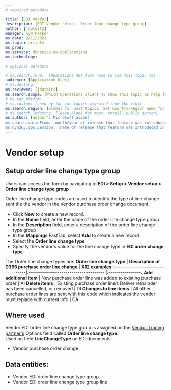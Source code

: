 ```yaml
---
# required metadata

title: [EDI Vendor]
description: [EDI Vendor setup - Order line change type group]
author: [jdutoit2]
manager: Kym Parker
ms.date: 9/11/2021
ms.topic: article
ms.prod: 
ms.service: dynamics-ax-applications
ms.technology: 

# optional metadata

# ms.search.form:  [Operations AOT form name to tie this topic to]
audience: [Application User]
# ms.devlang: 
ms.reviewer: [jdutoit2]
ms.search.scope: [Which Operations client to show this topic as help for, to be set by content strategist, see list here: https://microsoft.sharepoint.com/teams/DynDoc/_layouts/15/WopiFrame.aspx?sourcedoc={23419e1c-eb64-42e9-aa9b-79875b428718}&action=edit&wd=target%28Core%20Dynamics%20AX%20CP%20requirements%2Eone%7C4CC185C0%2DEFAA%2D42CD%2D94B9%2D8F2A45E7F61A%2FVersions%20list%20for%20docs%20topics%7CC14BE630%2D5151%2D49D6%2D8305%2D554B5084593C%2F%29]
# ms.tgt_pltfrm: 
# ms.custom: [used by loc for topics migrated from the wiki]
ms.search.region: [Global for most topics. Set Country/Region name for localizations]
# ms.search.industry: [leave blank for most, retail, public sector]
ms.author: [author's Microsoft alias]
ms.search.validFrom: [month/year of release that feature was introduced in, in format yyyy-mm-dd]
ms.dyn365.ops.version: [name of release that feature was introduced in, see list here: https://microsoft.sharepoint.com/teams/DynDoc/_layouts/15/WopiFrame.aspx?sourcedoc={23419e1c-eb64-42e9-aa9b-79875b428718}&action=edit&wd=target%28Core%20Dynamics%20AX%20CP%20requirements%2Eone%7C4CC185C0%2DEFAA%2D42CD%2D94B9%2D8F2A45E7F61A%2FVersions%20list%20for%20docs%20topics%7CC14BE630%2D5151%2D49D6%2D8305%2D554B5084593C%2F%29]
---
```


# Vendor setup
## Setup order line change type group

Users can access the form by navigating to **EDI > Setup > Vendor setup > Order line change type group**

Order line change type codes are used to identify the type of line change sent the the vendor in the Vendor purchase order change document.

-	Click **New** to create a new record. 
-	In the **Name** field, enter the name of the order line change type group
-	In the **Description** field, enter a description of the order line change type group
-	In the **Mappings** FastTab, select **Add** to create a new record
-	Select the **Order line change type**
-	Specify the vendor's value for the line change type in **EDI order change type**

The Order line change types are:
**Order line change type** 	        | **Description of D365 purchase order line change**            | **X12 examples**
:-----------------------------------|:-------------------------------------                         |:----------------:
**Add additional item**             | New purchase order line was added to existing purchase order	| AI
**Delete items**                    | Existing purchase order line’s Deliver remainder has been cancelled, or removed | DI
**Changes to line items**           | All other purchase order lines are sent with this code which indicates the vendor must replace with current info | CA


## Where used
Vendor EDI order line change type group is assigned on the [Vendor Trading partner's](../Trading-partner.md) Options field called **Order line change type**. <br>
Used on field **LineChangeType** on EDI documents:
- Vendor purchase order change

## Data entities:
- Vendor EDI order line change type group
- Vendor EDI order line change type group line
